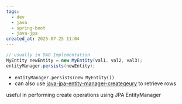 ```yaml
---
tags:
  - dev
  - java
  - spring-boot
  - java-jpa
created_at: 2025-07-25 11:04
---
```

```java
// usually in DAO Implementation
MyEntity newEntity = new MyEntity(val1, val2, val3);
entityManager.persists(newEntity);
```
- `entityManager.persists(new MyEntity())`
- can also use [java-jpa-entity-manager-createqeury](java-jpa-entity-manager-createqeury.md) to retrieve rows

useful in performing create operations using JPA EntityManager
